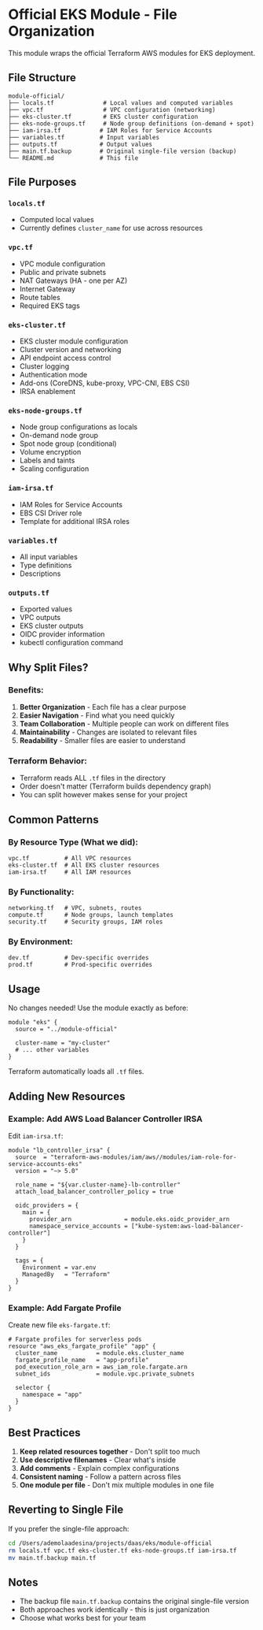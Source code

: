 # Official EKS Module - File Organization

This module wraps the official Terraform AWS modules for EKS deployment.

## File Structure

```
module-official/
├── locals.tf              # Local values and computed variables
├── vpc.tf                 # VPC configuration (networking)
├── eks-cluster.tf         # EKS cluster configuration
├── eks-node-groups.tf     # Node group definitions (on-demand + spot)
├── iam-irsa.tf           # IAM Roles for Service Accounts
├── variables.tf          # Input variables
├── outputs.tf            # Output values
├── main.tf.backup        # Original single-file version (backup)
└── README.md             # This file
```

## File Purposes

### `locals.tf`
- Computed local values
- Currently defines `cluster_name` for use across resources

### `vpc.tf`
- VPC module configuration
- Public and private subnets
- NAT Gateways (HA - one per AZ)
- Internet Gateway
- Route tables
- Required EKS tags

### `eks-cluster.tf`
- EKS cluster module configuration
- Cluster version and networking
- API endpoint access control
- Cluster logging
- Authentication mode
- Add-ons (CoreDNS, kube-proxy, VPC-CNI, EBS CSI)
- IRSA enablement

### `eks-node-groups.tf`
- Node group configurations as locals
- On-demand node group
- Spot node group (conditional)
- Volume encryption
- Labels and taints
- Scaling configuration

### `iam-irsa.tf`
- IAM Roles for Service Accounts
- EBS CSI Driver role
- Template for additional IRSA roles

### `variables.tf`
- All input variables
- Type definitions
- Descriptions

### `outputs.tf`
- Exported values
- VPC outputs
- EKS cluster outputs
- OIDC provider information
- kubectl configuration command

## Why Split Files?

### Benefits:
1. **Better Organization** - Each file has a clear purpose
2. **Easier Navigation** - Find what you need quickly
3. **Team Collaboration** - Multiple people can work on different files
4. **Maintainability** - Changes are isolated to relevant files
5. **Readability** - Smaller files are easier to understand

### Terraform Behavior:
- Terraform reads ALL `.tf` files in the directory
- Order doesn't matter (Terraform builds dependency graph)
- You can split however makes sense for your project

## Common Patterns

### By Resource Type (What we did):
```
vpc.tf          # All VPC resources
eks-cluster.tf  # All EKS cluster resources
iam-irsa.tf     # All IAM resources
```

### By Functionality:
```
networking.tf   # VPC, subnets, routes
compute.tf      # Node groups, launch templates
security.tf     # Security groups, IAM roles
```

### By Environment:
```
dev.tf          # Dev-specific overrides
prod.tf         # Prod-specific overrides
```

## Usage

No changes needed! Use the module exactly as before:

```hcl
module "eks" {
  source = "../module-official"
  
  cluster-name = "my-cluster"
  # ... other variables
}
```

Terraform automatically loads all `.tf` files.

## Adding New Resources

### Example: Add AWS Load Balancer Controller IRSA

Edit `iam-irsa.tf`:

```hcl
module "lb_controller_irsa" {
  source  = "terraform-aws-modules/iam/aws//modules/iam-role-for-service-accounts-eks"
  version = "~> 5.0"

  role_name = "${var.cluster-name}-lb-controller"
  attach_load_balancer_controller_policy = true

  oidc_providers = {
    main = {
      provider_arn               = module.eks.oidc_provider_arn
      namespace_service_accounts = ["kube-system:aws-load-balancer-controller"]
    }
  }

  tags = {
    Environment = var.env
    ManagedBy   = "Terraform"
  }
}
```

### Example: Add Fargate Profile

Create new file `eks-fargate.tf`:

```hcl
# Fargate profiles for serverless pods
resource "aws_eks_fargate_profile" "app" {
  cluster_name           = module.eks.cluster_name
  fargate_profile_name   = "app-profile"
  pod_execution_role_arn = aws_iam_role.fargate.arn
  subnet_ids             = module.vpc.private_subnets

  selector {
    namespace = "app"
  }
}
```

## Best Practices

1. **Keep related resources together** - Don't split too much
2. **Use descriptive filenames** - Clear what's inside
3. **Add comments** - Explain complex configurations
4. **Consistent naming** - Follow a pattern across files
5. **One module per file** - Don't mix multiple modules in one file

## Reverting to Single File

If you prefer the single-file approach:

```bash
cd /Users/ademolaadesina/projects/daas/eks/module-official
rm locals.tf vpc.tf eks-cluster.tf eks-node-groups.tf iam-irsa.tf
mv main.tf.backup main.tf
```

## Notes

- The backup file `main.tf.backup` contains the original single-file version
- Both approaches work identically - this is just organization
- Choose what works best for your team
